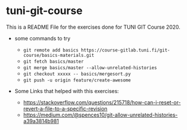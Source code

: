 # tuni-git-course

This is a README File for the exercises done for TUNI GIT Course 2020.

- some commands to try

  - `git remote add basics https://course-gitlab.tuni.fi/git-course/basics-materials.git`
  - `git fetch basics/master`
  - `git merge basics/master --allow-unrelated-histories`
  - `git checkout xxxxx -- basics/mergesort.py`
  - `git push -u origin feature/create-awesome`

- Some Links that helped with this exercises:
  - <https://stackoverflow.com/questions/215718/how-can-i-reset-or-revert-a-file-to-a-specific-revision>
  - <https://medium.com/@spences10/git-allow-unrelated-histories-a39a3814b981>
